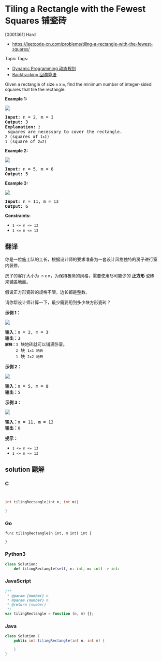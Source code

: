 # Tiling a Rectangle with the Fewest Squares 铺瓷砖

[0001361] Hard

- https://leetcode-cn.com/problems/tiling-a-rectangle-with-the-fewest-squares/

Topic Tags:

- [Dynamic Programming 动态规划](https://leetcode-cn.com/tag/dynamic-programming/)
- [Backtracking 回溯算法](https://leetcode-cn.com/tag/backtracking/)

Given a rectangle of size `n` x `m`, find the minimum number of integer-sided squares that tile the rectangle.

**Example 1:**

![](https://assets.leetcode.com/uploads/2019/10/17/sample_11_1592.png)

<pre><strong>Input:</strong> n = 2, m = 3
<strong>Output:</strong> 3
<strong>Explanation:</strong> <code>3</code> squares are necessary to cover the rectangle.
<code>2</code> (squares of <code>1x1</code>)
<code>1</code> (square of <code>2x2</code>)</pre>

**Example 2:**

![](https://assets.leetcode.com/uploads/2019/10/17/sample_22_1592.png)

<pre><strong>Input:</strong> n = 5, m = 8
<strong>Output:</strong> 5
</pre>

**Example 3:**

![](https://assets.leetcode.com/uploads/2019/10/17/sample_33_1592.png)

<pre><strong>Input:</strong> n = 11, m = 13
<strong>Output:</strong> 6
</pre>

**Constraints:**

- `1 <= n <= 13`
- `1 <= m <= 13`

## 翻译

你是一位施工队的工长，根据设计师的要求准备为一套设计风格独特的房子进行室内装修。

房子的客厅大小为  `n` x `m`，为保持极简的风格，需要使用尽可能少的 **正方形** 瓷砖来铺盖地面。

假设正方形瓷砖的规格不限，边长都是整数。

请你帮设计师计算一下，最少需要用到多少块方形瓷砖？

**示例 1：**

![](https://assets.leetcode-cn.com/aliyun-lc-upload/uploads/2019/10/25/sample_11_1592.png)

<pre><strong>输入：</strong>n = 2, m = 3
<strong>输出：</strong>3
<code><strong>解释：</strong>3</code> 块地砖就可以铺满卧室。
<code>     2</code> 块 <code>1x1 地砖</code>
<code>     1</code> 块 <code>2x2 地砖</code></pre>

**示例 2：**

![](https://assets.leetcode-cn.com/aliyun-lc-upload/uploads/2019/10/25/sample_22_1592.png)

<pre><strong>输入：</strong>n = 5, m = 8
<strong>输出：</strong>5
</pre>

**示例 3：**

![](https://assets.leetcode-cn.com/aliyun-lc-upload/uploads/2019/10/25/sample_33_1592.png)

<pre><strong>输入：</strong>n = 11, m = 13
<strong>输出：</strong>6
</pre>

**提示：**

- `1 <= n <= 13`
- `1 <= m <= 13`

## solution 题解

### C

```c


int tilingRectangle(int n, int m){

}


```

### Go

```golang
func tilingRectangle(n int, m int) int {

}
```

### Python3

```python
class Solution:
    def tilingRectangle(self, n: int, m: int) -> int:

```

### JavaScript

```javascript
/**
 * @param {number} n
 * @param {number} m
 * @return {number}
 */
var tilingRectangle = function (n, m) {};
```

### Java

```java
class Solution {
    public int tilingRectangle(int n, int m) {

    }
}
```
